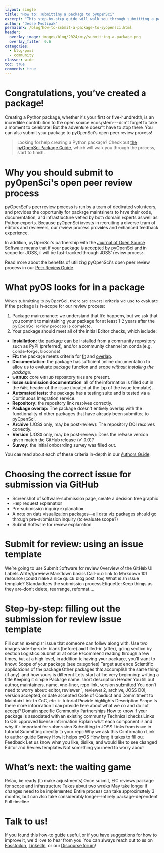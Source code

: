 ```yaml
---
layout: single
title: "How to: submitting a package to pyOpenSci"
excerpt: "This step-by-step guide will walk you through submitting a package to pyOpenSci's open peer review process."
author: "Jesse Mostipak"
permalink: /blog/how-to-submit-a-package-to-pyopensci.html
header:
  overlay_image: images/blog/2024/may/submitting-a-package.png
  overlay_filter: 0.6
categories:
  - blog-post
  - community
classes: wide
toc: true
comments: true
---
```

# <i class="fa-solid fa-screwdriver-wrench"></i> Congratulations, you’ve created a package!
Creating a Python package, whether it's your first or five-hundredth, is an incredible contribution to the open source ecosystem---don't forget to take a moment to celebrate! But the adventure doesn't have to stop there. You can also submit your package to pyOpenSci's open peer review process!

> Looking for help creating a Python package? Check out [the pyOpenSci Package Guide](https://www.pyopensci.org/python-package-guide/), which will walk you through the process, start to finish.

# <i class="fa-solid fa-circle-chevron-down"></i> Why you should submit to pyOpenSci's open peer review process
pyOpenSci's peer review process is run by a team of dedicated volunteers, and provides the opportunity for package maintainers to have their code, documentation, and infrastructure vetted by both domain experts as well as Python experts. Because pyOpenSci invests in recruiting a diverse team of editors and reviewers, our review process provides and enhanced feedback experience.

In addition, pyOpenSci's partnership with the [Journal of Open Source Software](https://www.pyopensci.org/software-peer-review/partners/joss.html) means that if your package is accepted by pyOpenSci and in scope for JOSS, it will be fast-tracked through JOSS’ review process.

Read more about the benefits of utilizing pyOpenSci's open peer review process in our [Peer Review Guide](https://www.pyopensci.org/software-peer-review/about/benefits.html).

# <i class="fa-solid fa-magnifying-glass"></i> What pyOS looks for in a package
When submitting to pyOpenSci, there are several criteria we use to evaluate if the package is in-scope for our review process:
1. Package maintenance: we understand that life happens, but we ask that you commit to maintaining your package for at least 1-2 years after the pyOpenSci review process is complete.
2. Your package should meet all of the initial Editor checks, which include:
- **Installation:** the package can be installed from a community repository such as PyPI (preferred), and/or a community channel on conda (e.g. conda-forge, bioconda).
- **Fit:** the package meets criteria for [fit](https://www.pyopensci.org/software-peer-review/about/package-scope.html#what-types-of-packages-does-pyopensci-review) and [overlap](https://www.pyopensci.org/software-peer-review/about/package-scope.html#package-overlap).
- **Documentation:** the package has sufficient online documentation to allow us to evaluate package function and scope *without installing the package*.
- **GitHub:** core GitHub repository files are present.
- **Issue submission documentation:** all of the information is filled out in the `YAML` header of the issue (located at the top of the issue template).
- **Automated tests:** the package has a testing suite and is tested via a Continuous Integration service.
- **Repository:** the repository link resolves correctly.
- **Package overlap:** The package doesn't entirely overlap with the functionality of other packages that have already been submitted to pyOpenSci.
- **Archive** (JOSS only, may be post-review): The repository DOI resolves correctly.
- **Version** (JOSS only, may be post-review): Does the release version given match the GitHub release (v1.0.0)?
- **Survey:** the initial onboarding survey was filled out.

You can read about each of these criteria in-depth in our [Authors Guide](https://www.pyopensci.org/software-peer-review/how-to/author-guide.html).

# <i class="fa-brands fa-github-alt"></i> Choosing the correct issue for submission via GitHub
* Screenshot of software-submission page, create a decision tree graphic
* Help request explanation
* Pre-submission inquiry explanation
* A note on data visualization packages—all data viz packages should go through pre-submission inquiry (to evaluate scope?)
* Submit Software for review explanation

# <i class="fa-solid fa-heart"></i> Submit for review: using an issue template
We’re going to use Submit Software for review
Overview of the GitHub UI
Labels
Write//preview
Markdown basics
Call-out: link to Markdown 101 resource (could make a nice quick blog post, too)
What is an issue template?
Standardizes the submission process
Etiquette:
Keep things as they are–don’t delete, rearrange, reformat….

# <i class="fa-solid fa-map"></i> Step-by-step: filling out the submission for review issue template
Fill out an exemplar issue that someone can follow along with. Use two images side-by-side: blank (before) and filled-in (after), going section by section
Logistics:
Submit all at once
Recommend reading through a few times, but at a high level, in addition to having your package, you’ll want to know:
Scope of your package (see categories)
Target audience
Scientific applications of the package
Other packages that accomplish the same thing (if any), and how yours is different
Let’s start at the very beginning: writing a title
Keeping it simple
Package name: short description
Header
You fill out author, maintainers, name, one-liner, repo link, version submitted
You don’t need to worry about: editor, reviewer 1, reviewer 2, archive, JOSS DOI, version accepted, or date accepted
Code of Conduct and Commitment to Maintain
Link to CoC, etc. in tutorial
Provide highlights
Description
Scope
Is there more information I can provide here about what we do and do not accept?
Domain specific
Community Partnerships
How to know if your package is associated with an existing community
Technical checks
Links to OSI approved license information
Explain what each component is and why it's important for submission
Submitting to JOSS
Links from issue in tutorial
Submitting directly to your repo
Why we ask this
Confirmation
Link to author guide
Survey
How it helps pyOS
How long it takes to fill out
Feedback
Let us know what you like, dislike, and would like to see changed
Editor and Review templates
Not something you need to worry about!

# <i class="fa-solid fa-hourglass"></i> What’s next: the waiting game
Relax, be ready (to make adjustments)
Once submit, EIC reviews package for scope and infrastructure
Takes about two weeks
May take longer if changes need to be implemented
Entire process can take approximately 3 months, but can also take considerably longer–entirely package-dependent
Full timeline

# <i class="fa-regular fa-comments"></i> Talk to us!
If you found this how-to guide useful, or if you have suggestions for how to improve it, we'd love to hear from you! You can always reach out to us on [Fosstodon](https://fosstodon.org/@pyOpenSci), [LinkedIn](https://www.linkedin.com/company/pyopensci), or our [Discourse forum](https://pyopensci.discourse.group/)!
